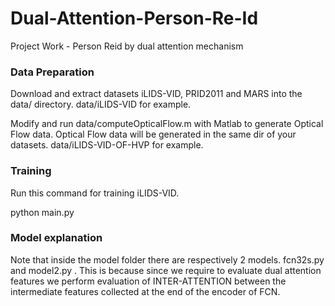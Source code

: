 # Dual-Attention-Person-Re-Id
Project Work - Person Reid by dual attention mechanism

### Data Preparation

Download and extract datasets iLIDS-VID, PRID2011 and MARS into the data/ directory. data/iLIDS-VID for example.

Modify and run data/computeOpticalFlow.m with Matlab to generate Optical Flow data. Optical Flow data will be generated in the same dir of your datasets. data/iLIDS-VID-OF-HVP for example.

### Training

Run this command for training iLIDS-VID.

python main.py


### Model explanation

Note that inside the model folder there are respectively 2 models. fcn32s.py and model2.py . This is because since we require to evaluate dual attention features we perform evaluation of INTER-ATTENTION between the intermediate features collected at the end of the encoder of FCN.
